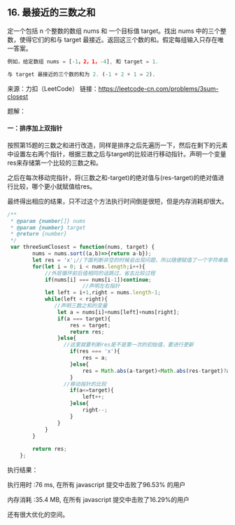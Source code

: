 ## 16. 最接近的三数之和

定一个包括 n 个整数的数组 nums 和 一个目标值 target。找出 nums 中的三个整数，使得它们的和与 target 最接近。返回这三个数的和。假定每组输入只存在唯一答案。

```js
例如，给定数组 nums = [-1，2，1，-4], 和 target = 1.

与 target 最接近的三个数的和为 2. (-1 + 2 + 1 = 2).
```

来源：力扣（LeetCode）
链接：https://leetcode-cn.com/problems/3sum-closest



题解：

#### 一：排序加上双指针

按照第15题的三数之和进行改造，同样是排序之后先遍历一下，然后在剩下的元素中设置左右两个指针，根据三数之后与target的比较进行移动指针。声明一个变量res来存储第一个比较的三数之和。

之后在每次移动完指针，将(三数之和-target)的绝对值与(res-target)的绝对值进行比较，哪个更小就赋值给res。

最终得出相应的结果，只不过这个方法执行时间倒是很短，但是内存消耗却很大。

```js
/**
 * @param {number[]} nums
 * @param {number} target
 * @return {number}
 */
 var threeSumClosest = function(nums, target) {
        nums = nums.sort((a,b)=>{return a-b});
        let res = 'x';//下面判断非空的时候会出现问题，所以随便赋值了一个字符串做初始值。
        for(let i = 0; i < nums.length;i++){
            //外层循环前后值相同的话跳过，省去比较过程
            if(nums[i] === nums[i-1])continue;
						//声明左右指针
            let left = i+1,right = nums.length-1;
            while(left < right){
               //声明三数之和的变量
                let a = nums[i]+nums[left]+nums[right];
                if(a === target){
                    res = target;
                    return res;
                }else{
                  //这里就要判断res是不是第一次的初始值，要进行更新
                    if(res === 'x'){
                        res = a;
                    }else{
                        res = Math.abs(a-target)<Math.abs(res-target)?a:res;
                    }
                  //移动指针的比较
                    if(a<=target){
                        left++;
                    }else{
                        right--;
                    }
                }
            }
        }
        
        return res;
    };
```

执行结果：

执行用时 :76 ms, 在所有 javascript 提交中击败了96.53% 的用户

内存消耗 :35.4 MB, 在所有 javascript 提交中击败了16.29%的用户

还有很大优化的空间。


